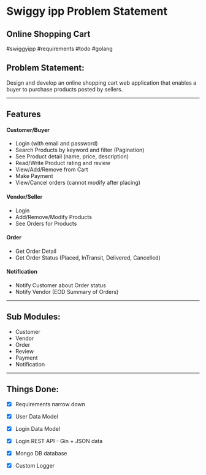 # Swiggy ipp Problem Statement
## Online Shopping Cart
#swiggyipp #requirements #todo #golang

## Problem Statement:

Design and develop an online shopping cart web application that enables a buyer to purchase products posted by sellers.

---

## Features

#### Customer/Buyer

- Login (with email and password)
- Search Products by keyword and filter (Pagination)
- See Product detail (name, price, description)
- Read/Write Product rating and review
- View/Add/Remove from Cart
- Make Payment 
- View/Cancel orders (cannot modify after placing)

#### Vendor/Seller

- Login
- Add/Remove/Modify Products
- See Orders for Products

#### Order

- Get Order Detail
- Get Order Status (Placed, InTransit, Delivered, Cancelled)

#### Notification

- Notify Customer about Order status
- Notify Vendor (EOD Summary of Orders)

---
  
## Sub Modules:

- Customer
- Vendor
- Order
- Review
- Payment
- Notification

---

## Things Done:
 - [x] Requirements narrow down
 - [x] User Data Model 
 - [x] Login Data Model
 - [x] Login REST API - Gin + JSON data
 - [x] Mongo DB database
 - [x] Custom Logger
 
